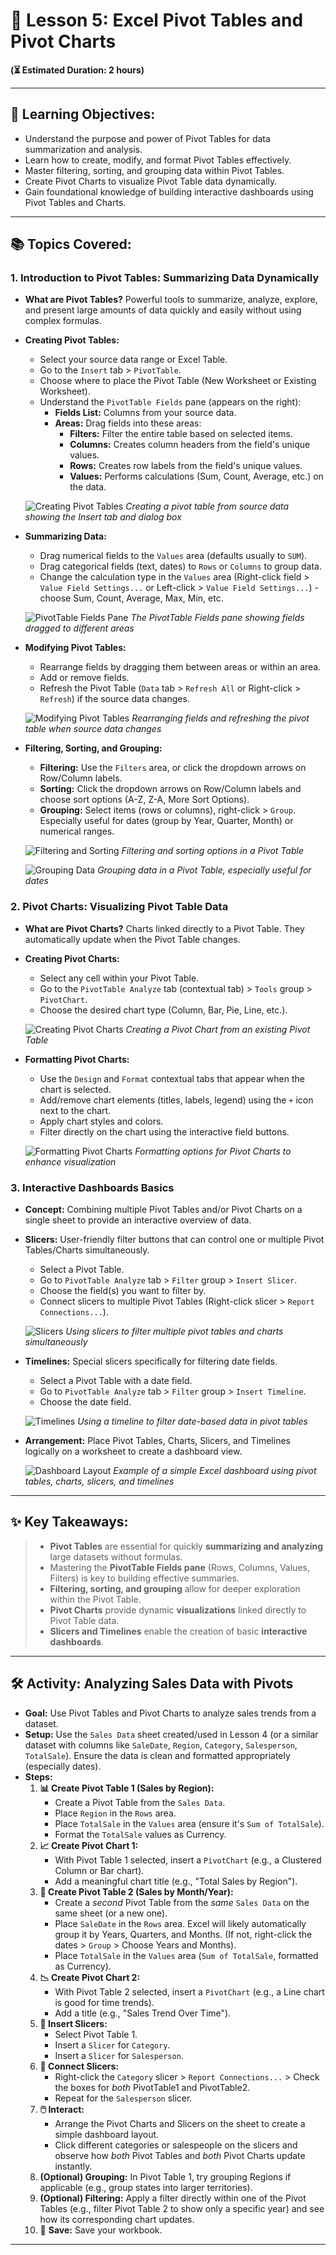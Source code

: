 # 🔄 Lesson 5: Excel Pivot Tables and Pivot Charts

**(⏳ Estimated Duration: 2 hours)**

---

## 🎯 Learning Objectives:

*   Understand the purpose and power of Pivot Tables for data summarization and analysis.
*   Learn how to create, modify, and format Pivot Tables effectively.
*   Master filtering, sorting, and grouping data within Pivot Tables.
*   Create Pivot Charts to visualize Pivot Table data dynamically.
*   Gain foundational knowledge of building interactive dashboards using Pivot Tables and Charts.

---

## 📚 Topics Covered:

### 1. Introduction to Pivot Tables: Summarizing Data Dynamically

*   **What are Pivot Tables?** Powerful tools to summarize, analyze, explore, and present large amounts of data quickly and easily without using complex formulas.

*   **Creating Pivot Tables:**
    *   Select your source data range or Excel Table.
    *   Go to the `Insert` tab > `PivotTable`.
    *   Choose where to place the Pivot Table (New Worksheet or Existing Worksheet).
    *   Understand the `PivotTable Fields` pane (appears on the right):
        *   **Fields List:** Columns from your source data.
        *   **Areas:** Drag fields into these areas:
            *   **Filters:** Filter the entire table based on selected items.
            *   **Columns:** Creates column headers from the field's unique values.
            *   **Rows:** Creates row labels from the field's unique values.
            *   **Values:** Performs calculations (Sum, Count, Average, etc.) on the data.

    ![Creating Pivot Tables](./Images/Lesson5/create_pivot_table.png)
    *Creating a pivot table from source data showing the Insert tab and dialog box*

*   **Summarizing Data:**
    *   Drag numerical fields to the `Values` area (defaults usually to `SUM`).
    *   Drag categorical fields (text, dates) to `Rows` or `Columns` to group data.
    *   Change the calculation type in the `Values` area (Right-click field > `Value Field Settings...` or Left-click > `Value Field Settings...`) - choose Sum, Count, Average, Max, Min, etc.

    ![PivotTable Fields Pane](./Images/Lesson5/pivot_fields_pane.png)
    *The PivotTable Fields pane showing fields dragged to different areas*

*   **Modifying Pivot Tables:**
    *   Rearrange fields by dragging them between areas or within an area.
    *   Add or remove fields.
    *   Refresh the Pivot Table (`Data` tab > `Refresh All` or Right-click > `Refresh`) if the source data changes.

    ![Modifying Pivot Tables](./Images/Lesson5/modify_pivot_table.png)
    *Rearranging fields and refreshing the pivot table when source data changes*

*   **Filtering, Sorting, and Grouping:**
    *   **Filtering:** Use the `Filters` area, or click the dropdown arrows on Row/Column labels.
    *   **Sorting:** Click the dropdown arrows on Row/Column labels and choose sort options (A-Z, Z-A, More Sort Options).
    *   **Grouping:** Select items (rows or columns), right-click > `Group`. Especially useful for dates (group by Year, Quarter, Month) or numerical ranges.

    ![Filtering and Sorting](./Images/Lesson5/pivot_filtering_sorting.png)
    *Filtering and sorting options in a Pivot Table*

    ![Grouping Data](./Images/Lesson5/pivot_grouping.png)
    *Grouping data in a Pivot Table, especially useful for dates*

### 2. Pivot Charts: Visualizing Pivot Table Data

*   **What are Pivot Charts?** Charts linked directly to a Pivot Table. They automatically update when the Pivot Table changes.
*   **Creating Pivot Charts:**
    *   Select any cell within your Pivot Table.
    *   Go to the `PivotTable Analyze` tab (contextual tab) > `Tools` group > `PivotChart`.
    *   Choose the desired chart type (Column, Bar, Pie, Line, etc.).

    ![Creating Pivot Charts](./Images/Lesson5/create_pivot_chart.png)
    *Creating a Pivot Chart from an existing Pivot Table*

*   **Formatting Pivot Charts:**
    *   Use the `Design` and `Format` contextual tabs that appear when the chart is selected.
    *   Add/remove chart elements (titles, labels, legend) using the `+` icon next to the chart.
    *   Apply chart styles and colors.
    *   Filter directly on the chart using the interactive field buttons.

    ![Formatting Pivot Charts](./Images/Lesson5/format_pivot_chart.png)
    *Formatting options for Pivot Charts to enhance visualization*

### 3. Interactive Dashboards Basics

*   **Concept:** Combining multiple Pivot Tables and/or Pivot Charts on a single sheet to provide an interactive overview of data.
*   **Slicers:** User-friendly filter buttons that can control one or multiple Pivot Tables/Charts simultaneously.
    *   Select a Pivot Table.
    *   Go to `PivotTable Analyze` tab > `Filter` group > `Insert Slicer`.
    *   Choose the field(s) you want to filter by.
    *   Connect slicers to multiple Pivot Tables (Right-click slicer > `Report Connections...`).

    ![Slicers](./Images/Lesson5/slicers.png)
    *Using slicers to filter multiple pivot tables and charts simultaneously*

*   **Timelines:** Special slicers specifically for filtering date fields.
    *   Select a Pivot Table with a date field.
    *   Go to `PivotTable Analyze` tab > `Filter` group > `Insert Timeline`.
    *   Choose the date field.

    ![Timelines](./Images/Lesson5/timelines.png)
    *Using a timeline to filter date-based data in pivot tables*

*   **Arrangement:** Place Pivot Tables, Charts, Slicers, and Timelines logically on a worksheet to create a dashboard view.

    ![Dashboard Layout](./Images/Lesson5/dashboard_layout.png)
    *Example of a simple Excel dashboard using pivot tables, charts, slicers, and timelines*

---

## ✨ Key Takeaways:

> *   **Pivot Tables** are essential for quickly **summarizing and analyzing** large datasets without formulas.
> *   Mastering the **PivotTable Fields pane** (Rows, Columns, Values, Filters) is key to building effective summaries.
> *   **Filtering, sorting, and grouping** allow for deeper exploration within the Pivot Table.
> *   **Pivot Charts** provide dynamic **visualizations** linked directly to Pivot Table data.
> *   **Slicers and Timelines** enable the creation of basic **interactive dashboards**.

---

## 🛠️ Activity: Analyzing Sales Data with Pivots

*   **Goal:** Use Pivot Tables and Pivot Charts to analyze sales trends from a dataset.
*   **Setup:** Use the `Sales Data` sheet created/used in Lesson 4 (or a similar dataset with columns like `SaleDate`, `Region`, `Category`, `Salesperson`, `TotalSale`). Ensure the data is clean and formatted appropriately (especially dates).
*   **Steps:**
    1.  **📊 Create Pivot Table 1 (Sales by Region):**
        *   Create a Pivot Table from the `Sales Data`.
        *   Place `Region` in the `Rows` area.
        *   Place `TotalSale` in the `Values` area (ensure it's `Sum of TotalSale`).
        *   Format the `TotalSale` values as Currency.
    2.  **📈 Create Pivot Chart 1:**
        *   With Pivot Table 1 selected, insert a `PivotChart` (e.g., a Clustered Column or Bar chart).
        *   Add a meaningful chart title (e.g., "Total Sales by Region").
    3.  **📅 Create Pivot Table 2 (Sales by Month/Year):**
        *   Create a *second* Pivot Table from the *same* `Sales Data` on the same sheet (or a new one).
        *   Place `SaleDate` in the `Rows` area. Excel will likely automatically group it by Years, Quarters, and Months. (If not, right-click the dates > `Group` > Choose Years and Months).
        *   Place `TotalSale` in the `Values` area (`Sum of TotalSale`, formatted as Currency).
    4.  **📉 Create Pivot Chart 2:**
        *   With Pivot Table 2 selected, insert a `PivotChart` (e.g., a Line chart is good for time trends).
        *   Add a title (e.g., "Sales Trend Over Time").
    5.  **🔪 Insert Slicers:**
        *   Select Pivot Table 1.
        *   Insert a `Slicer` for `Category`.
        *   Insert a `Slicer` for `Salesperson`.
    6.  **🔗 Connect Slicers:**
        *   Right-click the `Category` slicer > `Report Connections...` > Check the boxes for *both* PivotTable1 and PivotTable2.
        *   Repeat for the `Salesperson` slicer.
    7.  **🖱️ Interact:**
        *   Arrange the Pivot Charts and Slicers on the sheet to create a simple dashboard layout.
        *   Click different categories or salespeople on the slicers and observe how *both* Pivot Tables and *both* Pivot Charts update instantly.
    8.  **(Optional) Grouping:** In Pivot Table 1, try grouping Regions if applicable (e.g., group states into larger territories).
    9.  **(Optional) Filtering:** Apply a filter directly within one of the Pivot Tables (e.g., filter Pivot Table 2 to show only a specific year) and see how its corresponding chart updates.
    10. 💾 **Save:** Save your workbook.

---
